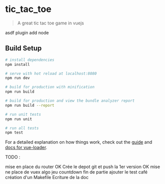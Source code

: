 # tic_tac_toe

> A great tic tac toe game in vuejs

asdf plugin add node

## Build Setup

```bash
# install dependencies
npm install

# serve with hot reload at localhost:8080
npm run dev

# build for production with minification
npm run build

# build for production and view the bundle analyzer report
npm run build --report

# run unit tests
npm run unit

# run all tests
npm test
```

For a detailed explanation on how things work, check out the [guide](http://vuejs-templates.github.io/webpack/) and [docs for vue-loader](http://vuejs.github.io/vue-loader).

TODO :

mise en place du router OK
Crée le depot git et push la 1er version OK
mise ne place de vuex
algo jeu
countdown
fin de partie
ajouter le test café
création d'un Makefile
Ecriture de la doc
